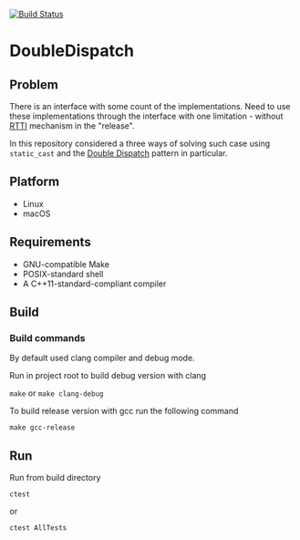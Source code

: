 [![Build Status](https://travis-ci.org/Morheit/DoubleDispatch.svg?branch=master)](https://travis-ci.org/Morheit/DoubleDispatch)

# DoubleDispatch #

## Problem ##

There is an interface with some count of the implementations. Need to use these implementations through the interface with 
one limitation - without [RTTI](https://en.wikibooks.org/wiki/C%2B%2B_Programming/RTTI) mechanism in the "release".

In this repository considered a three ways of solving such case using `static_cast` and the
[Double Dispatch](https://en.wikipedia.org/wiki/Double_dispatch) pattern in particular.

## Platform ##

* Linux
* macOS

## Requirements ##

* GNU-compatible Make
* POSIX-standard shell
* A C++11-standard-compliant compiler

## Build ##

### Build commands ###

By default used clang compiler and debug mode.

Run in project root to build debug version with clang

`make` or `make clang-debug`

To build release version with gcc run the following command

`make gcc-release`

## Run ##

Run from build directory

`ctest`

or

`ctest AllTests`
